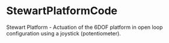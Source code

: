 # StewartPlatformCode
Stewart Platform - Actuation of the 6DOF platform in open loop configuration using a joystick (potentiometer).
